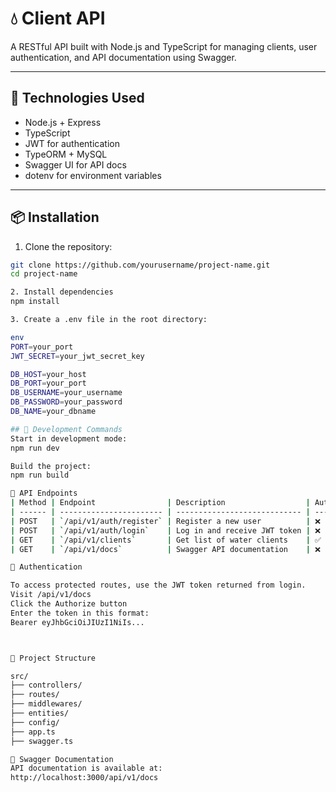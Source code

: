 # 💧 Client API

A RESTful API built with Node.js and TypeScript for managing clients, user authentication, and API documentation using Swagger.

---

## 🚀 Technologies Used

- Node.js + Express
- TypeScript
- JWT for authentication
- TypeORM + MySQL
- Swagger UI for API docs
- dotenv for environment variables

---

## 📦 Installation

1. Clone the repository:

```bash
git clone https://github.com/yourusername/project-name.git
cd project-name

2. Install dependencies
npm install

3. Create a .env file in the root directory:

env
PORT=your_port
JWT_SECRET=your_jwt_secret_key

DB_HOST=your_host
DB_PORT=your_port
DB_USERNAME=your_username
DB_PASSWORD=your_password
DB_NAME=your_dbname

## 🧪 Development Commands
Start in development mode:
npm run dev

Build the project:
npm run build

🧰 API Endpoints
| Method | Endpoint                | Description                  | Auth Required |
| ------ | ----------------------- | ---------------------------- | ------------- |
| POST   | `/api/v1/auth/register` | Register a new user          | ❌ No          |
| POST   | `/api/v1/auth/login`    | Log in and receive JWT token | ❌ No          |
| GET    | `/api/v1/clients`       | Get list of water clients    | ✅ Yes         |
| GET    | `/api/v1/docs`          | Swagger API documentation    | ❌ No          |

🔐 Authentication

To access protected routes, use the JWT token returned from login.
Visit /api/v1/docs
Click the Authorize button
Enter the token in this format:
Bearer eyJhbGciOiJIUzI1NiIs...



📁 Project Structure

src/
├── controllers/
├── routes/
├── middlewares/
├── entities/
├── config/
├── app.ts
├── swagger.ts

📘 Swagger Documentation
API documentation is available at:
http://localhost:3000/api/v1/docs
```
